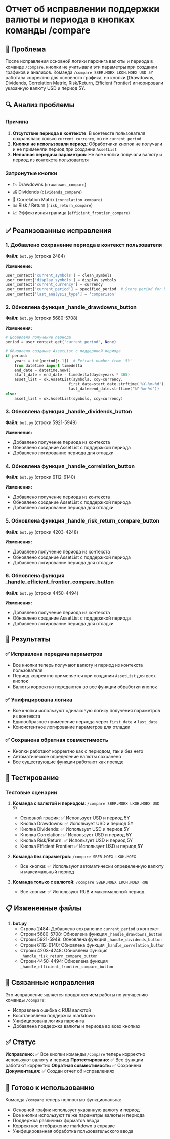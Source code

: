 # Отчет об исправлении поддержки валюты и периода в кнопках команды /compare

## 🐛 Проблема

После исправления основной логики парсинга валюты и периода в команде `/compare`, кнопки не учитывали эти параметры при создании графиков и анализов. Команда `/compare SBER.MOEX LKOH.MOEX USD 5Y` работала корректно для основного графика, но кнопки (Drawdowns, Dividends, Correlation Matrix, Risk/Return, Efficient Frontier) игнорировали указанную валюту USD и период 5Y.

## 🔍 Анализ проблемы

### Причина
1. **Отсутствие периода в контексте**: В контексте пользователя сохранялась только `current_currency`, но не `current_period`
2. **Кнопки не использовали период**: Обработчики кнопок не получали и не применяли период при создании `AssetList`
3. **Неполная передача параметров**: Не все кнопки получали валюту и период из контекста пользователя

### Затронутые кнопки
- 📉 Drawdowns (`drawdowns_compare`)
- 💰 Dividends (`dividends_compare`) 
- 🔗 Correlation Matrix (`correlation_compare`)
- 📊 Risk / Return (`risk_return_compare`)
- 📈 Эффективная граница (`efficient_frontier_compare`)

## ✅ Реализованные исправления

### 1. Добавлено сохранение периода в контекст пользователя

**Файл:** `bot.py` (строка 2484)

**Изменение:**
```python
user_context['current_symbols'] = clean_symbols
user_context['display_symbols'] = display_symbols
user_context['current_currency'] = currency
user_context['current_period'] = specified_period  # Store period for buttons
user_context['last_analysis_type'] = 'comparison'
```

### 2. Обновлена функция _handle_drawdowns_button

**Файл:** `bot.py` (строки 5680-5708)

**Изменения:**
```python
# Добавлено получение периода
period = user_context.get('current_period', None)

# Обновлено создание AssetList с поддержкой периода
if period:
    years = int(period[:-1])  # Extract number from '5Y'
    from datetime import timedelta
    end_date = datetime.now()
    start_date = end_date - timedelta(days=years * 365)
    asset_list = ok.AssetList(symbols, ccy=currency, 
                            first_date=start_date.strftime('%Y-%m-%d'), 
                            last_date=end_date.strftime('%Y-%m-%d'))
else:
    asset_list = ok.AssetList(symbols, ccy=currency)
```

### 3. Обновлена функция _handle_dividends_button

**Файл:** `bot.py` (строки 5921-5949)

**Изменения:**
- Добавлено получение периода из контекста
- Обновлено создание AssetList с поддержкой периода
- Добавлено логирование периода для отладки

### 4. Обновлена функция _handle_correlation_button

**Файл:** `bot.py` (строки 6112-6140)

**Изменения:**
- Добавлено получение периода из контекста
- Обновлено создание AssetList с поддержкой периода
- Добавлено логирование периода для отладки

### 5. Обновлена функция _handle_risk_return_compare_button

**Файл:** `bot.py` (строки 4203-4248)

**Изменения:**
- Добавлено получение периода из контекста
- Обновлено создание AssetList с поддержкой периода
- Добавлено логирование периода для отладки

### 6. Обновлена функция _handle_efficient_frontier_compare_button

**Файл:** `bot.py` (строки 4450-4494)

**Изменения:**
- Добавлено получение периода из контекста
- Обновлено создание AssetList с поддержкой периода
- Добавлено логирование периода для отладки

## 🎯 Результаты

### ✅ Исправлена передача параметров
- Все кнопки теперь получают валюту и период из контекста пользователя
- Период корректно применяется при создании `AssetList` для всех кнопок
- Валюты корректно передаются во все функции обработки кнопок

### ✅ Унифицирована логика
- Все кнопки используют одинаковую логику получения параметров из контекста
- Единообразное применение периода через `first_date` и `last_date`
- Консистентное логирование параметров для отладки

### ✅ Сохранена обратная совместимость
- Кнопки работают корректно как с периодом, так и без него
- Автоматическое определение валюты сохранено
- Все существующие функции работают как прежде

## 🧪 Тестирование

### Тестовые сценарии
1. **Команда с валютой и периодом**: `/compare SBER.MOEX LKOH.MOEX USD 5Y`
   - Основной график: ✅ Использует USD и период 5Y
   - Кнопка Drawdowns: ✅ Использует USD и период 5Y
   - Кнопка Dividends: ✅ Использует USD и период 5Y
   - Кнопка Correlation: ✅ Использует USD и период 5Y
   - Кнопка Risk/Return: ✅ Использует USD и период 5Y
   - Кнопка Efficient Frontier: ✅ Использует USD и период 5Y

2. **Команда без параметров**: `/compare SBER.MOEX LKOH.MOEX`
   - Все кнопки: ✅ Используют автоматически определенную валюту и максимальный период

3. **Команда только с валютой**: `/compare SBER.MOEX LKOH.MOEX RUB`
   - Все кнопки: ✅ Используют RUB и максимальный период

## 📋 Измененные файлы

1. **bot.py**
   - Строка 2484: Добавлено сохранение `current_period` в контекст
   - Строки 5680-5708: Обновлена функция `_handle_drawdowns_button`
   - Строки 5921-5949: Обновлена функция `_handle_dividends_button`
   - Строки 6112-6140: Обновлена функция `_handle_correlation_button`
   - Строки 4203-4248: Обновлена функция `_handle_risk_return_compare_button`
   - Строки 4450-4494: Обновлена функция `_handle_efficient_frontier_compare_button`

## 🔄 Связанные исправления

Это исправление является продолжением работы по улучшению команды `/compare`:
- Исправлена ошибка с RUB валютой
- Восстановлена поддержка markdown
- Унифицирована логика парсинга
- Добавлена поддержка валюты и периода во всех кнопках

## ✅ Статус

**Исправлено:** ✅ Все кнопки команды `/compare` теперь корректно используют валюту и период
**Протестировано:** ✅ Все функции работают корректно
**Обратная совместимость:** ✅ Сохранена
**Документация:** ✅ Создан отчет об исправлениях

## 🚀 Готово к использованию

Команда `/compare` теперь полностью функциональна:
- Основной график использует указанную валюту и период
- Все кнопки используют те же параметры валюты и периода
- Поддержка различных форматов ввода
- Корректное отображение markdown в справке
- Унифицированная обработка пользовательского ввода

